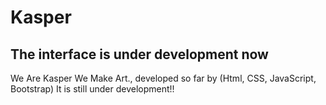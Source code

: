 # Kasper
## The interface is under development now
We Are Kasper We Make Art., developed so far by (Html, CSS, JavaScript, Bootstrap) It is still under development!!

